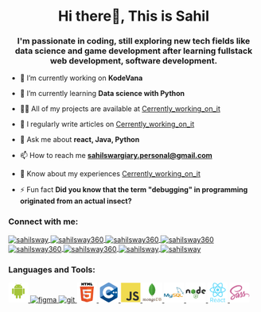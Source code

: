 <h1 align="center">Hi there👋, This is Sahil</h1>
<h3 align="center">I'm passionate in coding, still exploring new tech fields like data science and game development after learning fullstack web development, software development.</h3>

- 🔭 I’m currently working on **KodeVana**

- 🌱 I’m currently learning **Data science with Python**

- 👨‍💻 All of my projects are available at [Cerrently_working_on_it](Cerrently_working_on_it)

- 📝 I regularly write articles on [Cerrently_working_on_it](Cerrently_working_on_it)

- 💬 Ask me about **react, Java, Python**

- 📫 How to reach me **sahilswargiary.personal@gmail.com**

- 📄 Know about my experiences [Cerrently_working_on_it](Cerrently_working_on_it)

- ⚡ Fun fact **Did you know that the term "debugging" in programming originated from an actual insect?**

<h3 align="left">Connect with me:</h3>
<p align="left">
  <a href="https://codepen.io/sahilsway" target="blank">
    <img align="center" src="https://raw.githubusercontent.com/rahuldkjain/github-profile-readme-generator/master/src/images/icons/Social/codepen.svg" alt="sahilsway" height="30" width="40" />
  </a>
  <a href="https://twitter.com/sahilsway360" target="blank">
    <img align="center" src="https://raw.githubusercontent.com/rahuldkjain/github-profile-readme-generator/master/src/images/icons/Social/twitter.svg" alt="sahilsway360" height="30" width="40" />
  </a>
  <a href="https://linkedin.com/in/sahilsway360" target="blank">
    <img align="center" src="https://raw.githubusercontent.com/rahuldkjain/github-profile-readme-generator/master/src/images/icons/Social/linked-in-alt.svg" alt="sahilsway360" height="30" width="40" />
  </a>
  <a href="https://fb.com/sahilsway360" target="blank">
    <img align="center" src="https://raw.githubusercontent.com/rahuldkjain/github-profile-readme-generator/master/src/images/icons/Social/facebook.svg" alt="sahilsway360" height="30" width="40" />
  </a>
  <a href="https://instagram.com/sahilsway360" target="blank">
    <img align="center" src="https://raw.githubusercontent.com/rahuldkjain/github-profile-readme-generator/master/src/images/icons/Social/instagram.svg" alt="sahilsway360" height="30" width="40" />
  </a>
  <a href="https://www.codechef.com/users/sahilsway360" target="blank">
    <img align="center" src="https://cdn.jsdelivr.net/npm/simple-icons@3.1.0/icons/codechef.svg" alt="sahilsway360" height="30" width="40" />
  </a>
  <a href="https://www.hackerrank.com/sahilsway" target="blank">
    <img align="center" src="https://raw.githubusercontent.com/rahuldkjain/github-profile-readme-generator/master/src/images/icons/Social/hackerrank.svg" alt="sahilsway" height="30" width="40" />
  </a>
  <a href="https://codeforces.com/profile/sahilsway" target="blank">
    <img align="center" src="https://raw.githubusercontent.com/rahuldkjain/github-profile-readme-generator/master/src/images/icons/Social/codeforces.svg" alt="sahilsway" height="30" width="40" />
  </a>
</p>

<h3 align="left">Languages and Tools:</h3>
<p align="left"> 
  <a href="https://developer.android.com" target="_blank" rel="noreferrer"> 
    <img src="https://raw.githubusercontent.com/devicons/devicon/master/icons/android/android-original-wordmark.svg" alt="android" width="40" height="40"/> 
  </a>  
  <a href="https://www.figma.com/" target="_blank" rel="noreferrer"> 
    <img src="https://www.vectorlogo.zone/logos/figma/figma-icon.svg" alt="figma" width="40" height="40"/> 
  </a> 
  <a href="https://git-scm.com/" target="_blank" rel="noreferrer"> 
    <img src="https://www.vectorlogo.zone/logos/git-scm/git-scm-icon.svg" alt="git" width="40" height="40"/> 
  </a> 
  <a href="https://www.w3.org/html/" target="_blank" rel="noreferrer"> 
    <img src="https://raw.githubusercontent.com/devicons/devicon/master/icons/html5/html5-original-wordmark.svg" alt="html5" width="40" height="40"/> 
  </a> 
  <a href="https://isocpp.org/" target="_blank" rel="noreferrer">
    <img src="https://raw.githubusercontent.com/devicons/devicon/master/icons/cplusplus/cplusplus-original.svg" alt="cplusplus" width="40" height="40"/>
  </a>
  <a href="https://developer.mozilla.org/en-US/docs/Web/JavaScript" target="_blank" rel="noreferrer"> 
    <img src="https://raw.githubusercontent.com/devicons/devicon/master/icons/javascript/javascript-original.svg" alt="javascript" width="40" height="40"/> 
  </a> 
  <a href="https://www.mongodb.com/" target="_blank" rel="noreferrer"> 
    <img src="https://raw.githubusercontent.com/devicons/devicon/master/icons/mongodb/mongodb-original-wordmark.svg" alt="mongodb" width="40" height="40"/>
  </a> 
  <a href="https://www.mysql.com/" target="_blank" rel="noreferrer"> 
    <img src="https://raw.githubusercontent.com/devicons/devicon/master/icons/mysql/mysql-original-wordmark.svg" alt="mysql" width="40" height="40"/> 
  </a> 
  <a href="https://nodejs.org" target="_blank" rel="noreferrer"> 
    <img src="https://raw.githubusercontent.com/devicons/devicon/master/icons/nodejs/nodejs-original-wordmark.svg" alt="nodejs" width="40" height="40"/> 
  </a> 
  <a href="https://reactjs.org/" target="_blank" rel="noreferrer"> 
    <img src="https://raw.githubusercontent.com/devicons/devicon/master/icons/react/react-original-wordmark.svg" alt="react" width="40" height="40"/> 
  </a> 
  <a href="https://sass-lang.com" target="_blank" rel="noreferrer"> 
    <img src="https://raw.githubusercontent.com/devicons/devicon/master/icons/sass/sass-original.svg" alt="sass" width="40" height="40"/> 
  </a> 
</p>
